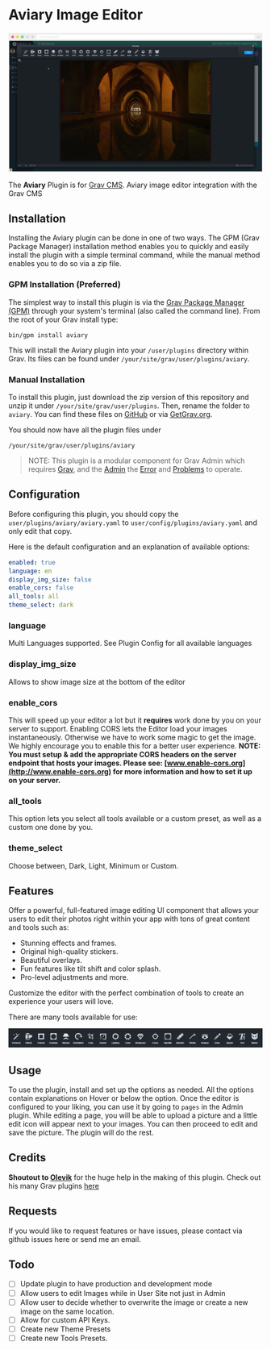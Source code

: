 # Aviary Image Editor

![Aviary](assets/readme_1.png)

The **Aviary** Plugin is for [Grav CMS](http://github.com/getgrav/grav). Aviary image editor integration with the Grav CMS

## Installation

Installing the Aviary plugin can be done in one of two ways. The GPM (Grav Package Manager) installation method enables you to quickly and easily install the plugin with a simple terminal command, while the manual method enables you to do so via a zip file.

### GPM Installation (Preferred)

The simplest way to install this plugin is via the [Grav Package Manager (GPM)](http://learn.getgrav.org/advanced/grav-gpm) through your system's terminal (also called the command line).  From the root of your Grav install type:

    bin/gpm install aviary

This will install the Aviary plugin into your `/user/plugins` directory within Grav. Its files can be found under `/your/site/grav/user/plugins/aviary`.

### Manual Installation

To install this plugin, just download the zip version of this repository and unzip it under `/your/site/grav/user/plugins`. Then, rename the folder to `aviary`. You can find these files on [GitHub](https://github.com/ricardo118/grav-plugin-aviary) or via [GetGrav.org](http://getgrav.org/downloads/plugins#extras).

You should now have all the plugin files under

    /your/site/grav/user/plugins/aviary
	
> NOTE: This plugin is a modular component for Grav Admin which requires [Grav](http://github.com/getgrav/grav), and the [Admin](https://github.com/getgrav/grav-admin-plugin)  the [Error](https://github.com/getgrav/grav-plugin-error) and [Problems](https://github.com/getgrav/grav-plugin-problems) to operate.

## Configuration

Before configuring this plugin, you should copy the `user/plugins/aviary/aviary.yaml` to `user/config/plugins/aviary.yaml` and only edit that copy.

Here is the default configuration and an explanation of available options:

```yaml
enabled: true
language: en
display_img_size: false
enable_cors: false
all_tools: all
theme_select: dark
```
### language
Multi Languages supported. See Plugin Config for all available languages

### display_img_size
Allows to show image size at the bottom of the editor

### enable_cors
This will speed up your editor a lot but it **requires** work done by you on your server to support.
Enabling CORS lets the Editor load your images instantaneously. Otherwise we have to work some magic to get the image. We highly encourage you to enable this for a better user experience.
**NOTE: You must setup & add the appropriate CORS headers on the server endpoint that hosts your images. Please see: [www.enable-cors.org](http://www.enable-cors.org) for more information and how to set it up on your server.**

### all_tools
This option lets you select all tools available or a custom preset, as well as a custom one done by you.

### theme_select
Choose between, Dark, Light, Minimum or Custom.

## Features

Offer a powerful, full-featured image editing UI component that allows your users to edit their photos right within your app with tons of great content and tools such as: 

- Stunning effects and frames. 
- Original high-quality stickers. 
- Beautiful overlays. 
- Fun features like tilt shift and color splash. 
- Pro-level adjustments and more. 

Customize the editor with the perfect combination of tools to create an experience your users will love.

There are many tools available for use:

![Tools](assets/readme_tools.png)
 
## Usage

To use the plugin, install and set up the options as needed. All the options contain explanations on Hover or below the option. Once the editor is configured to your liking, you can use it by going to `pages` in the Admin plugin. While editing a page, you will be able to upload a picture and a little edit icon will appear next to your images. You can then proceed to edit and save the picture. The plugin will do the rest.

## Credits

**Shoutout to [Olevik](https://olevik.me/)** for the huge help in the making of this plugin. Check out his many Grav plugins [here](https://github.com/OleVik)

## Requests

If you would like to request features or have issues, please contact via github issues here or send me an email.

## Todo

- [ ] Update plugin to have production and development mode
- [ ] Allow users to edit Images while in User Site not just in Admin
- [ ] Allow user to decide whether to overwrite the image or create a new image on the same location.
- [ ] Allow for custom API Keys.
- [ ] Create new Theme Presets
- [ ] Create new Tools Presets.
